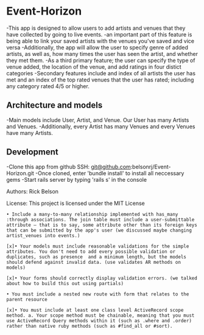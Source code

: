 # Event-Horizon

-This app is designed to allow users to add artists and venues that they have collected by going to live events.
  -an important part of this feature is being able to link your saved artists with the venues you've saved and vice versa
-Additionally, the app will allow the user to specify genre of added artists, as well as, how many times the user has seen the artist, and whether they met them.
-As a third primary feature; the user can specify the type of venue added, the location of the venue, and add ratings in four distict categories
-Secondary features include and index of all artists the user has met and an index of the top rated venues that the user has rated; including any category rated 4/5 or higher.

## Architecture and models

-Main models include User, Artist, and Venue. Our User has many Artists and Venues.
-Additionally, every Artist has many Venues and every Venues have many Artists.

## Development

-Clone this app from github SSH: git@github.com:belsonrj/Event-Horizon.git
-Once cloned, enter 'bundle install' to install all neccessary gems
-Start rails server by typing 'rails s' in the console

Authors: Rick Belson

License: This project is licensed under the MIT License



    • Include a many-to-many relationship implemented with has_many :through associations. The join table must include a user-submittable attribute — that is to say, some attribute other than its foreign keys that can be submitted by the app's user (we discussed maybe changing artist_venues into events.)

    [x]• Your models must include reasonable validations for the simple attributes. You don't need to add every possible validation or duplicates, such as presence  and a minimum length, but the models should defend against invalid data. (use validates AR methods on models)

    [x]• Your forms should correctly display validation errors. (we talked about how to build this out using partials)

    • You must include a nested new route with form that relates to the parent resource

    [x]• You must include at least one class level ActiveRecord scope method. a. Your scope method must be chainable, meaning that you must use ActiveRecord Query methods within it (such as .where and .order) rather than native ruby methods (such as #find_all or #sort).